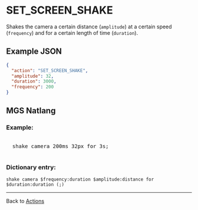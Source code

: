 # SET_SCREEN_SHAKE

Shakes the camera a certain distance (`amplitude`) at a certain speed (`frequency`) and for a certain length of time (`duration`).

## Example JSON

```json
{
  "action": "SET_SCREEN_SHAKE",
  "amplitude": 32,
  "duration": 3000,
  "frequency": 200
}
```

## MGS Natlang

### Example:

<pre class="HyperMD-codeblock mgs">

  <span class="verb">shake</span> <span class="target">camera</span> <span class="number">200ms</span> <span class="number">32px</span> <span class="">for</span> <span class="number">3s</span><span class="terminator">;</span>

</pre>

### Dictionary entry:

```
shake camera $frequency:duration $amplitude:distance for $duration:duration (;)
```

---

Back to [Actions](actions)

